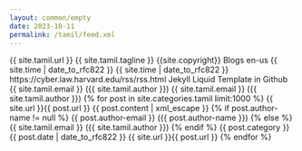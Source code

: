 ```yaml
---
layout: common/empty
date: 2023-10-11
permalink: /tamil/feed.xml
---
```

<rss version="2.0" xmlns:atom="https://www.w3.org/2005/Atom">
	<channel>
		<title>{{ site.tamil.title }}</title>
		<link>{{ site.tamil.url }}</link>
		<description>{{ site.tamil.tagline }}</description>
		<copyright>{{site.copyright}}</copyright>
		<category>Blogs</category>
		<language>en-us</language>
		<pubDate>{{ site.time | date_to_rfc822  }}</pubDate>
		<lastBuildDate>{{ site.time | date_to_rfc822  }}</lastBuildDate>
		<atom:link href="{{ site.tamil.url }}/feed.xml" rel="self" type="application/rss+xml" />
		<docs>https://cyber.law.harvard.edu/rss/rss.html</docs>
		<generator>Jekyll Liquid Template in Github</generator>
		<managingEditor>{{ site.tamil.email }} ({{ site.tamil.author }})</managingEditor>
		<webMaster>{{ site.tamil.email }} ({{ site.tamil.author }})</webMaster>
		{% for post in site.categories.tamil limit:1000 %}
			<item>
				<title>{{ post.title | xml_escape }}</title>
				<link>{{ site.url }}{{ post.url }}</link>
				<description>{{ post.content | xml_escape }}</description>
			{% if post.author-name != null %}
				<author>{{ post.author-email }} ({{ post.author-name }})</author>
			{% else %}
				<author>{{ site.tamil.email }} ({{ site.tamil.author }})</author>
			{% endif %}
				<category>{{ post.category }}</category>
				<pubDate>{{ post.date | date_to_rfc822  }}</pubDate>
				<guid>{{ site.url }}{{ post.url }}</guid>
			</item>
		{% endfor %}
	</channel>
</rss>

